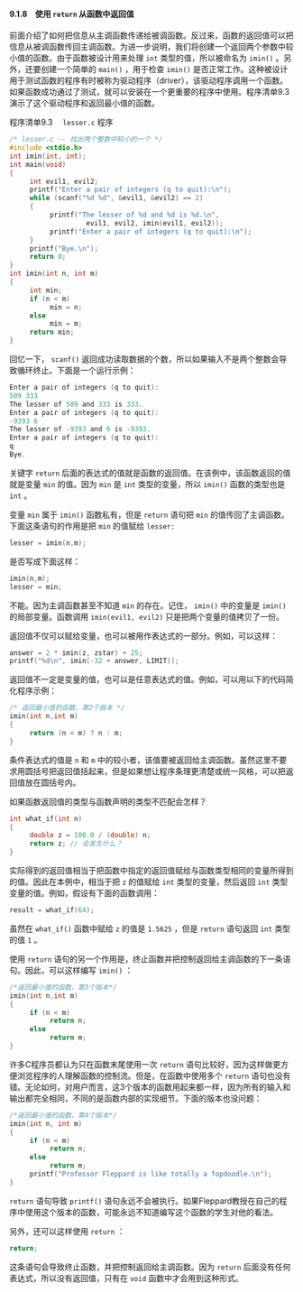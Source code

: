 #### 9.1.8　使用 `return` 从函数中返回值

前面介绍了如何把信息从主调函数传递给被调函数。反过来，函数的返回值可以把信息从被调函数传回主调函数。为进一步说明，我们将创建一个返回两个参数中较小值的函数。由于函数被设计用来处理 `int` 类型的值，所以被命名为 `imin()` 。另外，还要创建一个简单的 `main()` ，用于检查 `imin()` 是否正常工作。这种被设计用于测试函数的程序有时被称为驱动程序（driver），该驱动程序调用一个函数。如果函数成功通过了测试，就可以安装在一个更重要的程序中使用。程序清单9.3演示了这个驱动程序和返回最小值的函数。

程序清单9.3　 `lesser.c` 程序

```c
/* lesser.c -- 找出两个整数中较小的一个 */
#include <stdio.h>
int imin(int, int);
int main(void)
{
     int evil1, evil2;
     printf("Enter a pair of integers (q to quit):\n");
     while (scanf("%d %d", &evil1, &evil2) == 2)
     {
          printf("The lesser of %d and %d is %d.\n",
                   evil1, evil2, imin(evil1, evil2));
          printf("Enter a pair of integers (q to quit):\n");
     }
     printf("Bye.\n");
     return 0;
}
int imin(int n, int m)
{
     int min;
     if (n < m)
          min = n;
     else
          min = m;
     return min;
}
```

回忆一下， `scanf()` 返回成功读取数据的个数，所以如果输入不是两个整数会导致循环终止。下面是一个运行示例：

```c
Enter a pair of integers (q to quit):
509 333
The lesser of 509 and 333 is 333.
Enter a pair of integers (q to quit):
-9393 6
The lesser of -9393 and 6 is -9393.
Enter a pair of integers (q to quit):
q
Bye.

```

关键字 `return` 后面的表达式的值就是函数的返回值。在该例中，该函数返回的值就是变量 `min` 的值。因为 `min` 是 `int` 类型的变量，所以 `imin()` 函数的类型也是 `int` 。

变量 `min` 属于 `imin()` 函数私有，但是 `return` 语句把 `min` 的值传回了主调函数。下面这条语句的作用是把 `min` 的值赋给 `lesser:`

```c
lesser = imin(n,m);
```

是否写成下面这样：

```c
imin(n,m);
lesser = min;
```

不能。因为主调函数甚至不知道 `min` 的存在。记住， `imin()` 中的变量是 `imin()` 的局部变量。函数调用 `imin(evil1, evil2)` 只是把两个变量的值拷贝了一份。

返回值不仅可以赋给变量，也可以被用作表达式的一部分。例如，可以这样：

```c
answer = 2 * imin(z, zstar) + 25;
printf("%d\n", imin(-32 + answer, LIMIT));
```

返回值不一定是变量的值，也可以是任意表达式的值。例如，可以用以下的代码简化程序示例：

```c
/* 返回最小值的函数，第2个版本 */
imin(int n,int m)
{
     return (n < m) ? n : m;
}
```

条件表达式的值是 `n` 和 `m` 中的较小者，该值要被返回给主调函数。虽然这里不要求用圆括号把返回值括起来，但是如果想让程序条理更清楚或统一风格，可以把返回值放在圆括号内。

如果函数返回值的类型与函数声明的类型不匹配会怎样？

```c
int what_if(int n)
{
     double z = 100.0 / (double) n;
     return z; // 会发生什么？
}
```

实际得到的返回值相当于把函数中指定的返回值赋给与函数类型相同的变量所得到的值。因此在本例中，相当于把 `z` 的值赋给 `int` 类型的变量，然后返回 `int` 类型变量的值。例如，假设有下面的函数调用：

```c
result = what_if(64);
```

虽然在 `what_if()` 函数中赋给 `z` 的值是 `1.5625` ，但是 `return` 语句返回 `int` 类型的值 `1` 。

使用 `return` 语句的另一个作用是，终止函数并把控制返回给主调函数的下一条语句。因此，可以这样编写 `imin()` ：

```c
/*返回最小值的函数，第3个版本*/
imin(int n,int m)
{
     if (n < m)
          return n;
     else
          return m;
}
```

许多C程序员都认为只在函数末尾使用一次 `return` 语句比较好，因为这样做更方便浏览程序的人理解函数的控制流。但是，在函数中使用多个 `return` 语句也没有错。无论如何，对用户而言，这3个版本的函数用起来都一样，因为所有的输入和输出都完全相同，不同的是函数内部的实现细节。下面的版本也没问题：

```c
/*返回最小值的函数，第4个版本*/
imin(int n, int m)
{
     if (n < m)
          return n;
     else
          return m;
     printf("Professor Fleppard is like totally a fopdoodle.\n");
}
```

`return` 语句导致 `printf()` 语句永远不会被执行。如果Fleppard教授在自己的程序中使用这个版本的函数，可能永远不知道编写这个函数的学生对他的看法。

另外，还可以这样使用 `return` ：

```c
return;
```

这条语句会导致终止函数，并把控制返回给主调函数。因为 `return` 后面没有任何表达式，所以没有返回值，只有在 `void` 函数中才会用到这种形式。

